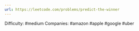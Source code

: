 ```yaml
---
url: https://leetcode.com/problems/predict-the-winner
---
```


Difficulty: #medium
Companies: #amazon #apple #google #uber
